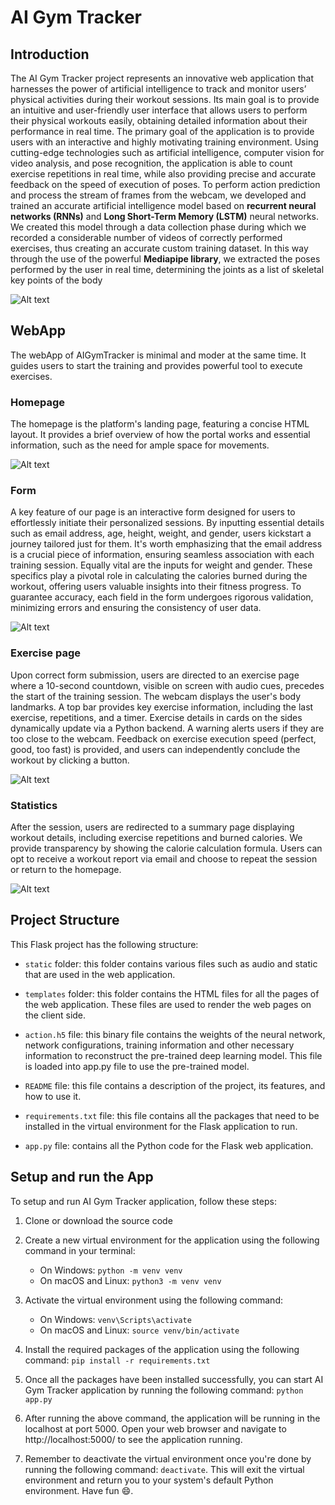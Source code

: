 
# AI Gym Tracker

## Introduction


The AI Gym Tracker project represents an innovative web application that harnesses the power of artificial intelligence to track and monitor users’ physical activities during their workout sessions. Its main goal is to provide an intuitive and user-friendly user interface that allows users to perform their physical workouts easily, obtaining detailed information about their performance in real time.
The primary goal of the application is to provide users with an interactive and highly motivating training environment. Using cutting-edge technologies such as artificial intelligence, computer vision for video analysis, and pose recognition, the application is able to count
exercise repetitions in real time, while also providing precise and accurate feedback on the speed of execution of poses.
To perform action prediction and process the stream of frames from the webcam, we developed and trained an accurate artificial intelligence
model based on **recurrent neural networks (RNNs)** and **Long Short-Term Memory (LSTM)** neural networks. We created this model through a
data collection phase during which we recorded a considerable number of videos of correctly performed exercises, thus creating an accurate custom training dataset. In this way through the use of the powerful **Mediapipe library**, we extracted the poses performed by the user in real
time, determining the joints as a list of skeletal key points of the body

![Alt text](static/parkTraining.png)


## WebApp 
The webApp of AIGymTracker is minimal and moder at the same time.
It guides users to start the training and provides powerful tool to execute exercises.


### Homepage 
The homepage is the platform's landing page, featuring a concise HTML layout. It provides a brief overview of how the portal works and essential information, such as the need for ample space for movements.

![Alt text](static/home.png)


### Form 

A key feature of our page is an interactive form designed for users to effortlessly initiate their personalized sessions. By inputting essential details such as email address, age, height, weight, and gender, users kickstart a journey tailored just for them. It's worth emphasizing that the email address is a crucial piece of information, ensuring seamless association with each training session.
Equally vital are the inputs for weight and gender. These specifics play a pivotal role in calculating the calories burned during the workout, offering users valuable insights into their fitness progress. To guarantee accuracy, each field in the form undergoes rigorous validation, minimizing errors and ensuring the consistency of user data.

![Alt text](static/form.png)

### Exercise page
Upon correct form submission, users are directed to an exercise page where a 10-second countdown, visible on screen with audio cues, precedes the start of the training session. The webcam displays the user's body landmarks. A top bar provides key exercise information, including the last exercise, repetitions, and a timer. Exercise details in cards on the sides dynamically update via a Python backend. A warning alerts users if they are too close to the webcam. Feedback on exercise execution speed (perfect, good, too fast) is provided, and users can independently conclude the workout by clicking a button.

![Alt text](static/Allenamento.png)

### Statistics

After the session, users are redirected to a summary page displaying workout details, including exercise repetitions and burned calories. We provide transparency by showing the calorie calculation formula. Users can opt to receive a workout report via email and choose to repeat the session or return to the homepage.

![Alt text](static/statistics.png)


## Project Structure
This Flask project has the following structure:

- `static` folder: this folder contains various files such as audio and static that are used in the web application.

- `templates` folder: this folder contains the HTML files for all the pages of the web application. These files are used to render the web pages on the client side.

- `action.h5` file: this binary file contains the weights of the neural network, network configurations, training information and other necessary information to reconstruct the pre-trained deep learning model. This file is loaded into app.py file to use the pre-trained model.

- `README` file: this file contains a description of the project, its features, and how to use it.

- `requirements.txt` file: this file contains all the packages that need to be installed in the virtual environment for the Flask application to run.

- `app.py` file: contains all the Python code for the Flask web application.


## Setup and run the App
To setup and run AI Gym Tracker application, follow these steps:

1) Clone or download the source code

2) Create a new virtual environment for the application using the following command in your terminal:
	- On Windows: `python -m venv venv`
	- On macOS and Linux: `python3 -m venv venv`

3) Activate the virtual environment using the following command:
	- On Windows: `venv\Scripts\activate`
	- On macOS and Linux: `source venv/bin/activate`

4) Install the required packages of the application using the following command: `pip install -r requirements.txt`

5) Once all the packages have been installed successfully, you can start AI Gym Tracker application by running the following command: `python app.py`

6) After running the above command, the application will be running in the localhost at port 5000. Open your web browser and navigate to http://localhost:5000/ to see the application running.

7) Remember to deactivate the virtual environment once you're done by running the following command: `deactivate`. This will exit the virtual environment and return you to your system's default Python environment. Have fun 😄.



